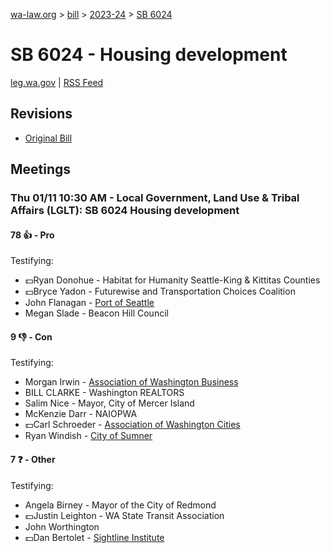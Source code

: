 [wa-law.org](/) > [bill](/bill/) > [2023-24](/bill/2023-24/) > [SB 6024](/bill/2023-24/sb/6024/)

# SB 6024 - Housing development
[leg.wa.gov](https://app.leg.wa.gov/billsummary?BillNumber=6024&Year=2023&Initiative=false) | [RSS Feed](./rss.xml)

## Revisions
* [Original Bill](1/)

## Meetings
### Thu 01/11 10:30 AM - Local Government, Land Use & Tribal Affairs (LGLT): SB 6024 Housing development
#### 78 👍 - Pro
Testifying:
* 💵Ryan Donohue - Habitat for Humanity Seattle-King & Kittitas Counties
* 💵Bryce Yadon - Futurewise and Transportation Choices Coalition
* John Flanagan - [Port of Seattle](/org/port_of_seattle/)
* Megan Slade - Beacon Hill Council

#### 9 👎 - Con
Testifying:
* Morgan Irwin - [Association of Washington Business](/org/association_of_washington_business/)
* BILL CLARKE - Washington REALTORS
* Salim Nice - Mayor, City of Mercer Island
* McKenzie Darr - NAIOPWA
* 💵Carl Schroeder - [Association of Washington Cities](/org/association_of_washington_cities/)
* Ryan Windish - [City of Sumner](/org/city_of_sumner/)

#### 7 ❓ - Other
Testifying:
* Angela Birney - Mayor of the City of Redmond
* 💵Justin Leighton - WA State Transit Association
* John Worthington
* 💵Dan Bertolet - [Sightline Institute](/org/sightline_institute/)
